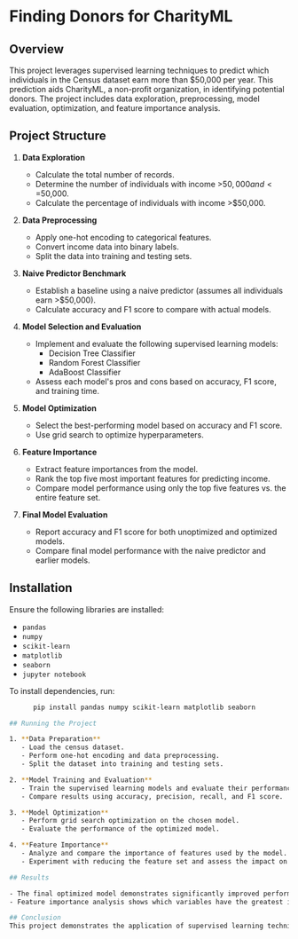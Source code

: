 # Finding Donors for CharityML

## Overview
This project leverages supervised learning techniques to predict which individuals in the Census dataset earn more than $50,000 per year. This prediction aids CharityML, a non-profit organization, in identifying potential donors. The project includes data exploration, preprocessing, model evaluation, optimization, and feature importance analysis.

## Project Structure

1. **Data Exploration**
   - Calculate the total number of records.
   - Determine the number of individuals with income >$50,000 and <=$50,000.
   - Calculate the percentage of individuals with income >$50,000.

2. **Data Preprocessing**
   - Apply one-hot encoding to categorical features.
   - Convert income data into binary labels.
   - Split the data into training and testing sets.

3. **Naive Predictor Benchmark**
   - Establish a baseline using a naive predictor (assumes all individuals earn >$50,000).
   - Calculate accuracy and F1 score to compare with actual models.

4. **Model Selection and Evaluation**
   - Implement and evaluate the following supervised learning models:
     - Decision Tree Classifier
     - Random Forest Classifier
     - AdaBoost Classifier
   - Assess each model's pros and cons based on accuracy, F1 score, and training time.

5. **Model Optimization**
   - Select the best-performing model based on accuracy and F1 score.
   - Use grid search to optimize hyperparameters.

6. **Feature Importance**
   - Extract feature importances from the model.
   - Rank the top five most important features for predicting income.
   - Compare model performance using only the top five features vs. the entire feature set.

7. **Final Model Evaluation**
   - Report accuracy and F1 score for both unoptimized and optimized models.
   - Compare final model performance with the naive predictor and earlier models.

## Installation

Ensure the following libraries are installed:

- `pandas`
- `numpy`
- `scikit-learn`
- `matplotlib`
- `seaborn`
- `jupyter notebook`

To install dependencies, run:
```bash
      pip install pandas numpy scikit-learn matplotlib seaborn 

## Running the Project

1. **Data Preparation**
   - Load the census dataset.
   - Perform one-hot encoding and data preprocessing.
   - Split the dataset into training and testing sets.

2. **Model Training and Evaluation**
   - Train the supervised learning models and evaluate their performance.
   - Compare results using accuracy, precision, recall, and F1 score.

3. **Model Optimization**
   - Perform grid search optimization on the chosen model.
   - Evaluate the performance of the optimized model.

4. **Feature Importance**
   - Analyze and compare the importance of features used by the model.
   - Experiment with reducing the feature set and assess the impact on model performance.

## Results

- The final optimized model demonstrates significantly improved performance compared to the naive predictor.
- Feature importance analysis shows which variables have the greatest impact on income prediction.

## Conclusion
This project demonstrates the application of supervised learning techniques to a real-world classification problem. By selecting and optimizing models, the project achieves improved predictive accuracy, making it a valuable tool for identifying potential donors.
